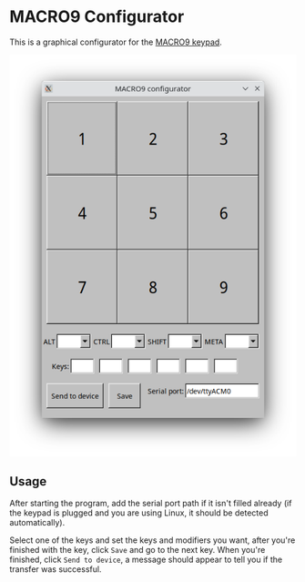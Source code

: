 # MACRO9 Configurator

This is a graphical configurator for the [MACRO9 keypad](https://github.com/paunstefan/macro9).

![GUI](./m9c.png)

## Usage

After starting the program, add the serial port path if it isn't filled already 
(if the keypad is plugged and you are using Linux, it should be detected automatically).

Select one of the keys and set the keys and modifiers you want, after you're finished 
with the key, click `Save` and go to the next key. When you're finished, click `Send to device`,
a message should appear to tell you if the transfer was successful.